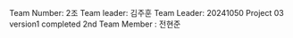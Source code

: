 Team Number: 2조
Team leader: 김주훈
Team Leader: 20241050
Project 03 version1 completed
2nd Team Member : 전현준